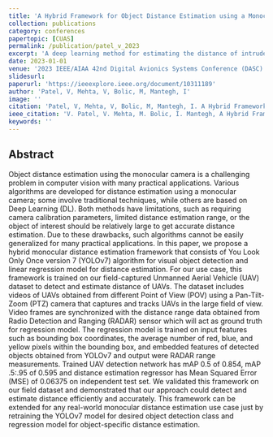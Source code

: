 ```yaml
---
title: 'A Hybrid Framework for Object Distance Estimation using a Monocular Camera'
collection: publications
category: conferences
papertopic: [CUAS]
permalink: /publication/patel_v_2023
excerpt: 'A deep learning method for estimating the distance of intruder UAVs using a single camera.'
date: 2023-01-01
venue: '2023 IEEE/AIAA 42nd Digital Avionics Systems Conference (DASC)'
slidesurl:
paperurl: 'https://ieeexplore.ieee.org/document/10311189'
author: 'Patel, V, Mehta, V, Bolic, M, Mantegh, I'
image: ''
citation: 'Patel, V, Mehta, V, Bolic, M, Mantegh, I. A Hybrid Framework for Object Distance Estimation using a Monocular Camera. 2023 IEEE/AIAA 42nd Digital Avionics Systems Conference (DASC), 2023.'
ieee_citation: 'V. Patel, V. Mehta, M. Bolic, I. Mantegh, A Hybrid Framework for Object Distance Estimation using a Monocular Camera, 2023 IEEE/AIAA 42nd Digital Avionics Systems Conference (DASC), pp. 1--7, 2023.'
keywords: ''
---
```


## Abstract

Object distance estimation using the monocular camera is a challenging problem in computer vision with many practical applications. Various algorithms are developed for distance estimation using a monocular camera; some involve traditional techniques, while others are based on Deep Learning (DL). Both methods have limitations, such as requiring camera calibration parameters, limited distance estimation range, or the object of interest should be relatively large to get accurate distance estimation. Due to these drawbacks, such algorithms cannot be easily generalized for many practical applications. In this paper, we propose a hybrid monocular distance estimation framework that consists of You Look Only Once version 7 (YOLOv7) algorithm for visual object detection and linear regression model for distance estimation. For our use case, this framework is trained on our field-captured Unmanned Aerial Vehicle (UAV) dataset to detect and estimate distance of UAVs. The dataset includes videos of UAVs obtained from different Point of View (POV) using a Pan-Tilt-Zoom (PTZ) camera that captures and tracks UAVs in the large field of view. Video frames are synchronized with the distance range data obtained from Radio Detection and Ranging (RADAR) sensor which will act as ground truth for regression model. The regression model is trained on input features such as bounding box coordinates, the average number of red, blue, and yellow pixels within the bounding box, and embedded features of detected objects obtained from YOLOv7 and output were RADAR range measurements. Trained UAV detection network has mAP
<inf xmlns:mml='http://www.w3.org/1998/Math/MathML' xmlns:xlink='http://www.w3.org/1999/xlink'>0.5</inf>
 of 0.854, mAP
<inf xmlns:mml='http://www.w3.org/1998/Math/MathML' xmlns:xlink='http://www.w3.org/1999/xlink'>.5:.95</inf>
 of 0.595 and distance estimation regressor has Mean Squared Error (MSE) of 0.06375 on independent test set. We validated this framework on our field dataset and demonstrated that our approach could detect and estimate distance efficiently and accurately. This framework can be extended for any real-world monocular distance estimation use case just by retraining the YOLOv7 model for desired object detection class and regression model for object-specific distance estimation.
